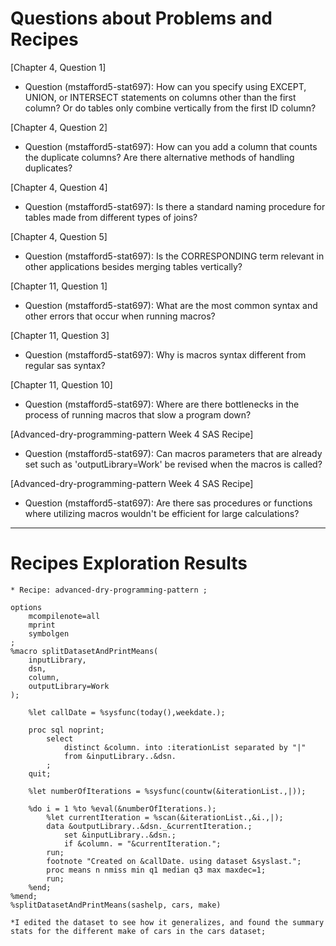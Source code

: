 # Questions about Problems and Recipes



[Chapter 4, Question 1]
* Question (mstafford5-stat697): How can you specify using EXCEPT, UNION, or INTERSECT statements on columns other than the first column? Or do tables only combine vertically from the first ID column?



[Chapter 4, Question 2]
* Question (mstafford5-stat697): How can you add a column that counts the duplicate columns? Are there alternative methods of handling duplicates? 



[Chapter 4, Question 4]
* Question (mstafford5-stat697): Is there a standard naming procedure for tables made from different types of joins?



[Chapter 4, Question 5]
* Question (mstafford5-stat697): Is the CORRESPONDING term relevant in other applications besides merging tables vertically?



[Chapter 11, Question 1]
* Question (mstafford5-stat697): What are the most common syntax and other errors that occur when running macros?



[Chapter 11, Question 3]
* Question (mstafford5-stat697): Why is macros syntax different from regular sas syntax?



[Chapter 11, Question 10]
* Question (mstafford5-stat697): Where are there bottlenecks in the process of running macros that slow a program down?




[Advanced-dry-programming-pattern Week 4 SAS Recipe]
* Question (mstafford5-stat697): Can macros parameters that are already set such as 'outputLibrary=Work' be revised when the macros is called?



[Advanced-dry-programming-pattern Week 4 SAS Recipe]
* Question (mstafford5-stat697): Are there sas procedures or functions where utilizing macros wouldn't be efficient for large calculations?



***



# Recipes Exploration Results




```
* Recipe: advanced-dry-programming-pattern ;

options
    mcompilenote=all
    mprint
    symbolgen
;
%macro splitDatasetAndPrintMeans(
    inputLibrary,
    dsn,
    column,
    outputLibrary=Work
);

    %let callDate = %sysfunc(today(),weekdate.);

    proc sql noprint;
        select
            distinct &column. into :iterationList separated by "|"
            from &inputLibrary..&dsn.
        ;
    quit;

    %let numberOfIterations = %sysfunc(countw(&iterationList.,|));

    %do i = 1 %to %eval(&numberOfIterations.);
        %let currentIteration = %scan(&iterationList.,&i.,|);
        data &outputLibrary..&dsn._&currentIteration.;
            set &inputLibrary..&dsn.;
            if &column. = "&currentIteration.";
        run;
        footnote "Created on &callDate. using dataset &syslast.";
        proc means n nmiss min q1 median q3 max maxdec=1;
        run;
    %end;
%mend;
%splitDatasetAndPrintMeans(sashelp, cars, make)

*I edited the dataset to see how it generalizes, and found the summary stats for the different make of cars in the cars dataset;


```
